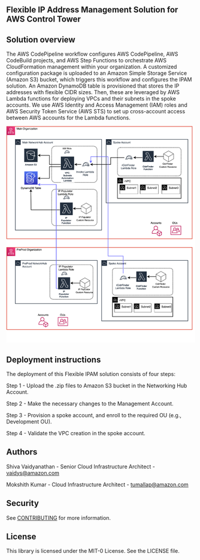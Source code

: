 ## Flexible IP Address Management Solution for AWS Control Tower

## Solution overview

The AWS CodePipeline workflow configures AWS CodePipeline, AWS CodeBuild projects, and AWS Step Functions to orchestrate AWS CloudFormation management within your organization. A customized configuration package is uploaded to an Amazon Simple Storage Service (Amazon S3) bucket, which triggers this workflow and configures the IPAM solution. An Amazon DynamoDB table is provisioned that stores the IP addresses with flexible CIDR sizes. Then, these are leveraged by AWS Lambda functions for deploying VPCs and their subnets in the spoke accounts. We use AWS Identity and Access Management (IAM) roles and AWS Security Token Service (AWS STS) to set up cross-account access between AWS accounts for the Lambda functions.

![image](https://github.com/aws-samples/control-tower-flexible-ip-address-solution/blob/main/ipam-solution.png)

## Deployment instructions

The deployment of this Flexible IPAM solution consists of four steps:

Step 1 - Upload the .zip files to Amazon S3 bucket in the Networking Hub Account.

Step 2 - Make the necessary changes to the Management Account.

Step 3 - Provision a spoke account, and enroll to the required OU (e.g., Development OU).

Step 4 - Validate the VPC creation in the spoke account.

## Authors

Shiva Vaidyanathan - Senior Cloud Infrastructure Architect - vaidys@amazon.com

Mokshith Kumar - Cloud Infrastructure Architect - tumallap@amazon.com

## Security

See [CONTRIBUTING](CONTRIBUTING.md#security-issue-notifications) for more information.

## License

This library is licensed under the MIT-0 License. See the LICENSE file.

